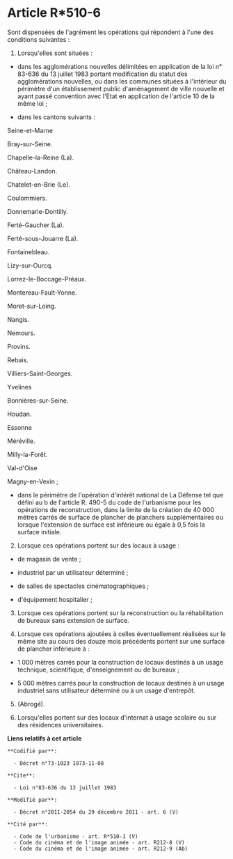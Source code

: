# Article R*510-6

Sont dispensées de l'agrément les opérations qui répondent à l'une des conditions suivantes : 

1. Lorsqu'elles sont situées :

- dans les agglomérations nouvelles délimitées en application de la loi n° 83-636 du 13 juillet 1983 portant modification du
statut des agglomérations nouvelles, ou dans les communes situées à l'intérieur du périmètre d'un établissement public
d'aménagement de ville nouvelle et ayant passé convention avec l'Etat en application de l'article 10 de la même loi ;

- dans les cantons suivants : 

Seine-et-Marne

Bray-sur-Seine. 

Chapelle-la-Reine (La). 

Château-Landon. 

Chatelet-en-Brie (Le). 

Coulommiers. 

Donnemarie-Dontilly. 

Ferté-Gaucher (La). 

Ferté-sous-Jouarre (La). 

Fontainebleau. 

Lizy-sur-Ourcq. 

Lorrez-le-Boccage-Préaux. 

Montereau-Fault-Yonne. 

Moret-sur-Loing. 

Nangis. 

Nemours. 

Provins. 

Rebais. 

Villiers-Saint-Georges. 

Yvelines

Bonnières-sur-Seine. 

Houdan. 

Essonne

Méréville. 

Milly-la-Forêt. 

Val-d'Oise

Magny-en-Vexin ;

- dans le périmètre de l'opération d'intérêt national de La Défense tel que défini au b de l'article R. 490-5 du code de
l'urbanisme pour les opérations de reconstruction, dans la limite de la création de 40 000 mètres carrés de surface de
plancher de planchers supplémentaires ou lorsque l'extension de surface est inférieure ou égale à 0,5 fois la surface
initiale. 

2. Lorsque ces opérations portent sur des locaux à usage :

- de magasin de vente ;

- industriel par un utilisateur déterminé ;

- de salles de spectacles cinématographiques ;

- d'équipement hospitalier ; 

3. Lorsque ces opérations portent sur la reconstruction ou la réhabilitation de bureaux sans extension de surface. 

4. Lorsque ces opérations ajoutées à celles éventuellement réalisées sur le même site au cours des douze mois précédents
portent sur une surface de plancher inférieure à :

- 1 000 mètres carrés pour la construction de locaux destinés à un usage technique, scientifique, d'enseignement ou de
bureaux ;

- 5 000 mètres carrés pour la construction de locaux destinés à un usage industriel sans utilisateur déterminé ou à un usage
d'entrepôt. 

5. (Abrogé). 

6. Lorsqu'elles portent sur des locaux d'internat à usage scolaire ou sur des résidences universitaires.

**Liens relatifs à cet article**

	**Codifié par**:

	  - Décret n°73-1023 1973-11-08

	**Cite**:

	  - Loi n°83-636 du 13 juillet 1983

	**Modifié par**:

	  - Décret n°2011-2054 du 29 décembre 2011 - art. 6 (V)

	**Cité par**:

	  - Code de l'urbanisme - art. R*510-1 (V)
	  - Code du cinéma et de l'image animée - art. R212-8 (V)
	  - Code du cinéma et de l'image animée - art. R212-9 (Ab)
